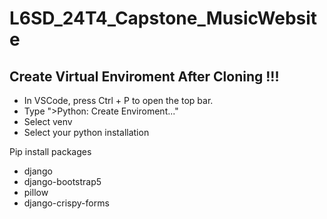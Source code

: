 # L6SD_24T4_Capstone_MusicWebsite

## Create Virtual Enviroment After Cloning !!!
- In VSCode, press Ctrl + P to open the top bar.
- Type ">Python: Create Enviroment..."
- Select venv
- Select your python installation

Pip install packages
- django
- django-bootstrap5
- pillow
- django-crispy-forms
